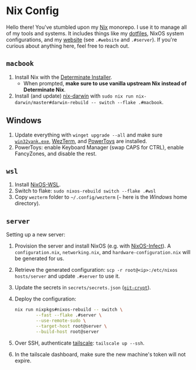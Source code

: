 # Nix Config

Hello there! You've stumbled upon my [Nix](https://nixos.org) monorepo. I use it to manage all of my
tools and systems. It includes things like my [dotfiles](./dotfiles), NixOS system configurations,
and my [website](https://francisco.wiki) (see `.#website` and `.#server`). If you're curious about
anything here, feel free to reach out.

## `macbook`

1. Install Nix with the
   [Determinate Installer](https://github.com/DeterminateSystems/nix-installer).
   - When prompted, **make sure to use vanilla upstream Nix instead of Determinate Nix**.
2. Install (and update) [nix-darwin](https://github.com/nix-darwin/nix-darwin) with
   `sudo nix run nix-darwin/master#darwin-rebuild -- switch --flake .#macbook`.

## Windows

1. Update everything with `winget upgrade --all` and make sure
   [`win32yank.exe`](https://github.com/equalsraf/win32yank), [WezTerm](https://wezterm.org), and
   [PowerToys](https://github.com/microsoft/PowerToys) are installed.
2. PowerToys: enable Keyboard Manager (swap CAPS for CTRL), enable FancyZones, and disable the rest.

## `wsl`

1. Install [NixOS-WSL](https://github.com/nix-community/NixOS-WSL).
2. Switch to flake: `sudo nixos-rebuild switch --flake .#wsl`
3. Copy `wezterm` folder to `~/.config/wezterm` (`~` here is the _Windows_ home directory).

## `server`

Setting up a new server:

1. Provision the server and install NixOS (e.g. with
   [NixOS-Infect](https://github.com/elitak/nixos-infect)). A `configuration.nix`, `networking.nix`,
   and `hardware-configuration.nix` will be generated for us.
2. Retrieve the generated configuration: `scp -r root@<ip>:/etc/nixos hosts/server` and update
   `.#server` to use it.
3. Update the secrets in `secrets/secrets.json` ([`git-crypt`](https://github.com/AGWA/git-crypt)).
4. Deploy the configuration:

   ```bash
   nix run nixpkgs#nixos-rebuild -- switch \
           --fast --flake .#server \
           --use-remote-sudo \
           --target-host root@server \
           --build-host root@server
   ```

5. Over SSH, authenticate [tailscale](https://tailscale.com): `tailscale up --ssh`.
6. In the tailscale dashboard, make sure the new machine's token will not expire.
